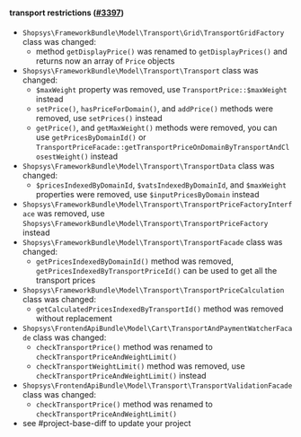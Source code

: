 #### transport restrictions ([#3397](https://github.com/shopsys/shopsys/pull/3397))

- `Shopsys\FrameworkBundle\Model\Transport\Grid\TransportGridFactory` class was changed:
    - method `getDisplayPrice()` was renamed to `getDisplayPrices()` and returns now an array of `Price` objects
- `Shopsys\FrameworkBundle\Model\Transport\Transport` class was changed:
    - `$maxWeight` property was removed, use `TransportPrice::$maxWeight` instead
    - `setPrice()`, `hasPriceForDomain()`, and `addPrice()` methods were removed, use `setPrices()` instead
    - `getPrice()`, and `getMaxWeight()` methods were removed, you can use `getPricesByDomainId()` or `TransportPriceFacade::getTransportPriceOnDomainByTransportAndClosestWeight()` instead
- `Shopsys\FrameworkBundle\Model\Transport\TransportData` class was changed:
    - `$pricesIndexedByDomainId`, `$vatsIndexedByDomainId`, and `$maxWeight` properties were removed, use `$inputPricesByDomain` instead
- `Shopsys\FrameworkBundle\Model\Transport\TransportPriceFactoryInterface` was removed, use `Shopsys\FrameworkBundle\Model\Transport\TransportPriceFactory` instead
- `Shopsys\FrameworkBundle\Model\Transport\TransportFacade` class was changed:
    - `getPricesIndexedByDomainId()` method was removed, `getPricesIndexedByTransportPriceId()` can be used to get all the transport prices
- `Shopsys\FrameworkBundle\Model\Transport\TransportPriceCalculation` class was changed:
    - `getCalculatedPricesIndexedByTransportId()` method was removed without replacement
- `Shopsys\FrontendApiBundle\Model\Cart\TransportAndPaymentWatcherFacade` class was changed:
    - `checkTransportPrice()` method was renamed to `checkTransportPriceAndWeightLimit()`
    - `checkTransportWeightLimit()` method was removed, use `checkTransportPriceAndWeightLimit()` instead
- `Shopsys\FrontendApiBundle\Model\Transport\TransportValidationFacade` class was changed:
    - `checkTransportPrice()` method was renamed to `checkTransportPriceAndWeightLimit()`
- see #project-base-diff to update your project
